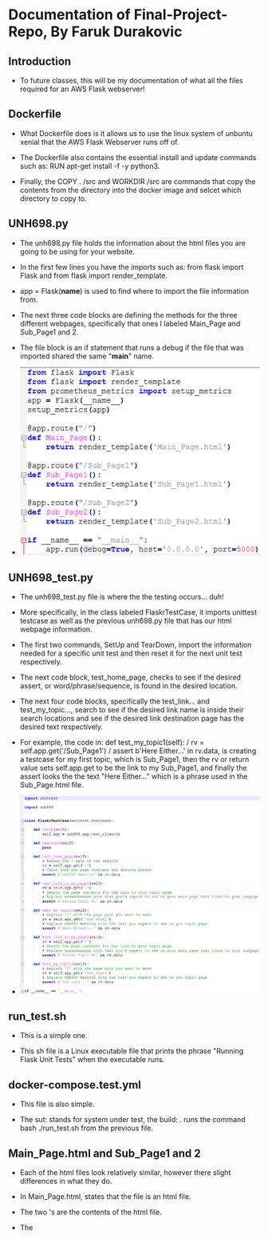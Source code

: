 # Documentation of Final-Project-Repo, By Faruk Durakovic

## Introduction

 * To future classes, this will be my documentation of what all the files required for an AWS Flask webserver!

## Dockerfile

 * What Dockerfile does is it allows us to use the linux system of unbuntu xenial that the AWS Flask Webserver runs off of.

 * The Dockerfile also contains the essential install and update commands such as: RUN apt-get install -f -y python3.

 * Finally, the COPY . /src and WORKDIR /src are commands that copy the contents from the directory into the docker image and selcet which directory to copy to.

## UNH698.py

 * The unh698.py file holds the information about the html files you are going to be using for your website.

 * In the first few lines you have the imports such as: from flask import Flask and from flask import render_template.

 * app = Flask(__name__) is used to find where to import the file information from.

 * The next three code blocks are defining the methods for the three different webpages, specifically that ones I labeled Main_Page and Sub_Page1 and 2.

 * The file block is an if statement that runs a debug if the file that was imported shared the same "__main__" name.
 
 * ![unh698.py image](https://github.com/FarukDurakovic/Final-Project-Repo/blob/master/images/File1.PNG)
 
## UNH698_test.py

 * The unh698_test.py file is where the the testing occurs... duh!

 * More specifically, in the class labeled FlaskrTestCase, it imports unittest testcase as well as the previous unh698.py file that has our html webpage information.

 * The first two commands, SetUp and TearDown, import the information needed for a specific unit test and then reset it for the next unit test respectively.

 * The next code block, test_home_page, checks to see if the desired assert, or word/phrase/sequence, is found in the desired location.

 * The next four code blocks, specifically the test_link... and test_my_topic..., search to see if the desired link name is inside their search locations and see if the desired link destination page has the desired text respectively.

 * For example, the code in: def test_my_topic1(self): / rv = self.app.get('/Sub_Page1') / assert b'Here Either...' in rv.data, is creating a testcase for my first topic, which is Sub_Page1, then the rv or return value sets self.app.get to be the link to my Sub_Page1, and finally the assert looks the the text "Here Either..." which is a phrase used in the Sub_Page.html file.

 * ![unh698_test.py image](https://github.com/FarukDurakovic/Final-Project-Repo/blob/master/images/File2.PNG)
 
## run_test.sh

 * This is a simple one.

 * This sh file is a Linux executable file that prints the phrase "Running Flask Unit Tests" when the executable runs.

## docker-compose.test.yml

 * This file is also simple.

 * The sut: stands for system under test, the build: . runs the command bash ./run_test.sh from the previous file.

## Main_Page.html and Sub_Page1 and 2

 * Each of the html files look relatively similar, however there slight differences in what they do.

 * In Main_Page.html, <!DOCTYPE html> states that the file is an html file.

 * The two <html>'s are the contents of the html file.

 * The <title>'s display the title of the page, in this case UNH698 Website.

 * The <body>'s reference what is shown on screen on those webpages.

 * And finally, the <a href=...> ... </a> define the link that will appear in the url bar as well as the name that will appear onscreen in the actual webpage. In this case, the url will display .../Sub_Page1, and the webpage will have a link that says Faruks Topic #1 which will take me to Sub_Page1.

 * The only things different in the Sub_Page html files is that instead of using the <a href=...> ... </a>, you can just type anything between the two <body> fields and the test will appear onscreen!

## deploy-website-production/staging.yml

 * What these files do is allow the webpages to be run from specific snapshots in your code based on what tag you used for them. 

 * In case you don't know what a tag is, when you reach a certain point in your code that it can sufficiently do a task, you can do a git command that sets a sort of waypoint that tags that milestone in the code. Then the tag can be referenced in your github account when you look through it, or you can set your website to run based off of where that tag is in your as an example.

 * The name is what is printed on screen when the command is initially executed.

 * The hosts is set to local host so that you can access the server locally through the machine running it.

 * The variables are the name of the environment, in this case stagin, the image version, which is the tag you chose, the host port is the port you use to access it, and the container port is the port Flask uses view the server.

 * The roles is a subfolder that contains a main.yml file that is referenced and has information for this code.

 * ![Production image](https://github.com/FarukDurakovic/Final-Project-Repo/blob/master/images/File5.PNG)
 
 * ![Staging image](https://github.com/FarukDurakovic/Final-Project-Repo/blob/master/images/File4.PNG)

## configure-host.yml

 * This file configures your local machine to run docker, simple enough.

## ansible.cfg

 * This is the list of hosts, which only contains the localhost.

## main.yml

 * There are four different main.yml files so I will go over them in order as they appear.

 * The first main.yml sets values for the unh698 role. 

 * It sets the image to be the dockercloud repository of your choice, and sets the command to be python3 unh698.py, which runs unh698.py through python.

 * The next main.yml does several things.

 * It has 3 functions which are as follows: Ensure python docker-py package is installed, Start/Restart the unh698 container, and verify that the webserver is running.

 * The first command is done by using the pip command which downloads installs the latest version of docker-py.

 * The second command gets its values from the unh698 file and places the in the correct positions. It also gets the port information from the files.

 * Finally, the last command sets the url to be used to verify that the webserver is running.

 * The next main.yml updates the cache of the server every 1.8 seconds.

 * The final main.yml file includes a list of tasks that are needed to set up the docker service. Those tasks being install.yml, user.yml, and service.yml.

## user.yml

 * What this file does is adds a user to the linux group on the host.

 * The name: "{{ student_username}}" portion of this takes the username given by the command: ansible-playbook configure-host.yml -v --extra-vars "student_username=fdurakovic" and sets the username to be that name.

## service.yml 

 * This is a very simple file.

 * It ensures that the docker service is started.

 * The line says state references that state of being that the service is expected to be.

## install.yml

 * This file does five different things.

 * First, it installs the docker dependencies needed to run everything.

 * The second command sets up the docker repository key that is used to access the server.

 * The third command gets the release version of ubuntu that is running and registers it as release.

 * The fourth command adds the docker repo that you had chosen in the first main.yml file.

 * The final command installs the latest version of docker community edition by downloading the docker-ce package.

## prometheus_metrics.py

 This is the final file to be documented. 

 * This file does the "math" of the website to see how long it has been running and how many times the page has been accessed.

 * This file is very similar to the unh698.py file as it has functions used to collect the data that is being input into the system.
 
 * ![Prometheus Metrics image](https://github.com/FarukDurakovic/Final-Project-Repo/blob/master/images/File3.PNG)
